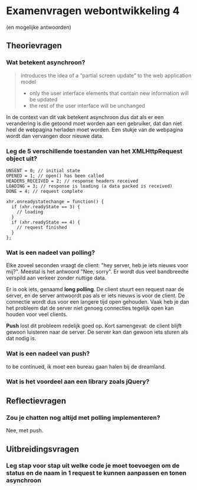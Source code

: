 # Examenvragen webontwikkeling 4

(en mogelijke antwoorden)

## Theorievragen



### Wat betekent asynchroon?

> introduces the idea of a “partial screen update” to the web application model
>
> * only the user interface elements that contain new information will be updated
> * the rest of the user interface will be unchanged

In de context van dit vak betekent asynchroon dus dat als er een verandering is die getoond moet worden aan een gebruiker, dat dan niet heel de webpagina herladen moet worden. Een stukje van de webpagina wordt dan vervangen door nieuwe data.

### Leg de 5 verschillende toestanden van het XMLHttpRequest object uit?

```
UNSENT = 0; // initial state
OPENED = 1; // open() has been called
HEADERS_RECEIVED = 2; // response headers received
LOADING = 3; // response is loading (a data packed is received)
DONE = 4; // request complete
```



```
xhr.onreadystatechange = function() {
  if (xhr.readyState == 3) {
    // loading
  }
  if (xhr.readyState == 4) {
    // request finished
  }
};
```



### Wat is een nadeel van polling?

Elke zoveel seconden vraagt de client: "hey server, heb je iets nieuws voor mij?". Meestal is het antwoord "Nee, sorry". Er wordt dus veel bandbreedte verspild aan verkeer zonder nuttige data.

Er is ook iets, genaamd **long polling**. De client stuurt een request naar de server, en de server antwoordt pas als er iets nieuws is voor de client. De connectie wordt dus voor een langere tijd open gehouden. Vaak heb je dan het probleem dat de server niet genoeg connecties tegelijk open kan houden voor veel clients. 

**Push** lost dit probleem redelijk goed op. Kort samengevat: de client blijft gewoon luisteren naar de server. De server kan dan gewoon iets sturen als dat nodig is.

### Wat is een nadeel van push?

to be continued, ik moet een bureau gaan halen bij de dreamland.

### Wat is het voordeel aan een library zoals jQuery?



## Reflectievragen

### Zou je chatten nog altijd met polling implementeren?

Nee, met push.



## Uitbreidingsvragen

### Leg stap voor stap uit welke code je moet toevoegen om de status en de naam in 1 request te kunnen aanpassen en tonen asynchroon

